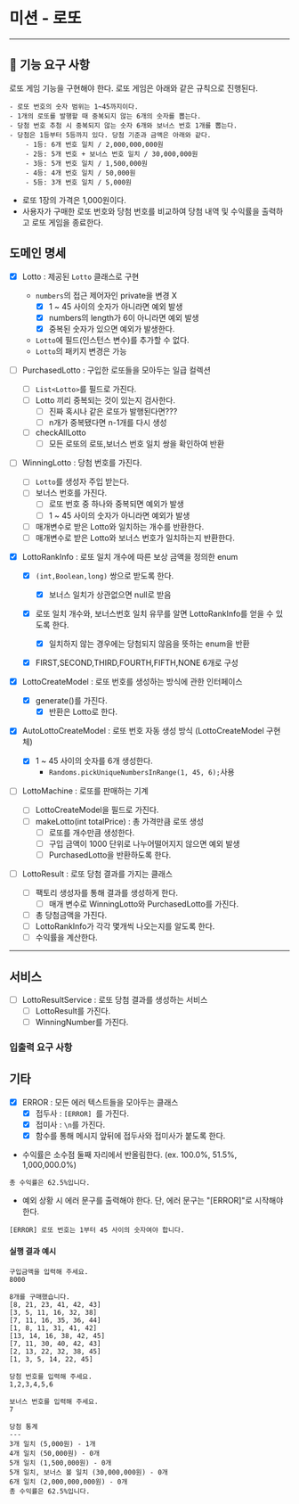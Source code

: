 # 미션 - 로또

---

## 🚀 기능 요구 사항

로또 게임 기능을 구현해야 한다. 로또 게임은 아래와 같은 규칙으로 진행된다.

```
- 로또 번호의 숫자 범위는 1~45까지이다.
- 1개의 로또를 발행할 때 중복되지 않는 6개의 숫자를 뽑는다.
- 당첨 번호 추첨 시 중복되지 않는 숫자 6개와 보너스 번호 1개를 뽑는다.
- 당첨은 1등부터 5등까지 있다. 당첨 기준과 금액은 아래와 같다.
    - 1등: 6개 번호 일치 / 2,000,000,000원
    - 2등: 5개 번호 + 보너스 번호 일치 / 30,000,000원
    - 3등: 5개 번호 일치 / 1,500,000원
    - 4등: 4개 번호 일치 / 50,000원
    - 5등: 3개 번호 일치 / 5,000원
```

- 로또 1장의 가격은 1,000원이다.
- 사용자가 구매한 로또 번호와 당첨 번호를 비교하여 당첨 내역 및 수익률을 출력하고 로또 게임을 종료한다.

## 도메인 명세

- [x] Lotto : 제공된 `Lotto` 클래스로 구현
    - `numbers`의 접근 제어자인 private을 변경 X
        - [x] 1 ~ 45 사이의 숫자가 아니라면 예외 발생
        - [x] numbers의 length가 6이 아니라면 예외 발생
        - [x] 중복된 숫자가 있으면 예외가 발생한다.
    - `Lotto`에 필드(인스턴스 변수)를 추가할 수 없다.
    - `Lotto`의 패키지 변경은 가능

- [ ] PurchasedLotto : 구입한 로또들을 모아두는 일급 컬렉션
    - [ ] `List<Lotto>`를 필드로 가진다.
    - [ ] Lotto 끼리 중복되는 것이 있는지 검사한다.
        - [ ] 진짜 혹시나 같은 로또가 발행된다면???
        - [ ] n개가 중복됐다면 n-1개를 다시 생성
    - [ ] checkAllLotto
        - [ ] 모든 로또의 로또,보너스 번호 일치 쌍을 확인하여 반환

- [ ] WinningLotto : 당첨 번호를 가진다.
    - [ ] `Lotto`를 생성자 주입 받는다.
    - [ ] 보너스 번호를 가진다.
        - [ ] 로또 번호 중 하나와 중복되면 예외가 발생
        - [ ] 1 ~ 45 사이의 숫자가 아니라면 예외가 발생
    - [ ] 매개변수로 받은 Lotto와 일치하는 개수를 반환한다.
    - [ ] 매개변수로 받은 Lotto와 보너스 번호가 일치하는지 반환한다.

- [x] LottoRankInfo : 로또 일치 개수에 따른 보상 금액을 정의한 enum
    - [x] `(int,Boolean,long)` 쌍으로 받도록 한다.
        - [x] 보너스 일치가 상관없으면 null로 받음
    - [x] 로또 일치 개수와, 보너스번호 일치 유무를 알면 LottoRankInfo를 얻을 수 있도록 한다.
        - [x] 일치하지 않는 경우에는 당첨되지 않음을 뜻하는 enum을 반환
    - [x] FIRST,SECOND,THIRD,FOURTH,FIFTH,NONE 6개로 구성


- [x] LottoCreateModel : 로또 번호를 생성하는 방식에 관한 인터페이스
    - [x] generate()를 가진다.
        - [x] 반환은 Lotto로 한다.
- [x] AutoLottoCreateModel : 로또 번호 자동 생성 방식 (LottoCreateModel 구현체)
    - [x] 1 ~ 45 사이의 숫자를 6개 생성한다.
        - `Randoms.pickUniqueNumbersInRange(1, 45, 6);`사용

- [ ] LottoMachine : 로또를 판매하는 기계
    - [ ] LottoCreateModel을 필드로 가진다.
    - [ ] makeLotto(int totalPrice) : 총 가격만큼 로또 생성
        - [ ] 로또를 개수만큼 생성한다.
        - [ ] 구입 금액이 1000 단위로 나누어떨어지지 않으면 예외 발생
        - [ ] PurchasedLotto을 반환하도록 한다.

- [ ] LottoResult : 로또 당첨 결과를 가지는 클래스
    - [ ] 팩토리 생성자를 통해 결과를 생성하게 한다.
        - [ ] 매개 변수로 WinningLotto와 PurchasedLotto를 가진다.
    - [ ] 총 당첨금액을 가진다.
    - [ ] LottoRankInfo가 각각 몇개씩 나오는지를 알도록 한다.
    - [ ] 수익률을 계산한다.

---

## 서비스

- [ ] LottoResultService : 로또 당첨 결과를 생성하는 서비스
    - [ ] LottoResult를 가진다.
    - [ ] WinningNumber를 가진다.

### 입출력 요구 사항

## 기타

- [x] ERROR : 모든 에러 텍스트들을 모아두는 클래스
    - [x] 접두사 : `[ERROR] `를 가진다.
    - [x] 접미사 : `\n`를 가진다.
    - [x] 함수를 통해 메시지 앞뒤에 접두사와 접미사가 붙도록 한다.
- 수익률은 소수점 둘째 자리에서 반올림한다. (ex. 100.0%, 51.5%, 1,000,000.0%)

```
총 수익률은 62.5%입니다.
```

- 예외 상황 시 에러 문구를 출력해야 한다. 단, 에러 문구는 "[ERROR]"로 시작해야 한다.

```
[ERROR] 로또 번호는 1부터 45 사이의 숫자여야 합니다.
```

#### 실행 결과 예시

```
구입금액을 입력해 주세요.
8000

8개를 구매했습니다.
[8, 21, 23, 41, 42, 43] 
[3, 5, 11, 16, 32, 38] 
[7, 11, 16, 35, 36, 44] 
[1, 8, 11, 31, 41, 42] 
[13, 14, 16, 38, 42, 45] 
[7, 11, 30, 40, 42, 43] 
[2, 13, 22, 32, 38, 45] 
[1, 3, 5, 14, 22, 45]

당첨 번호를 입력해 주세요.
1,2,3,4,5,6

보너스 번호를 입력해 주세요.
7

당첨 통계
---
3개 일치 (5,000원) - 1개
4개 일치 (50,000원) - 0개
5개 일치 (1,500,000원) - 0개
5개 일치, 보너스 볼 일치 (30,000,000원) - 0개
6개 일치 (2,000,000,000원) - 0개
총 수익률은 62.5%입니다.
```